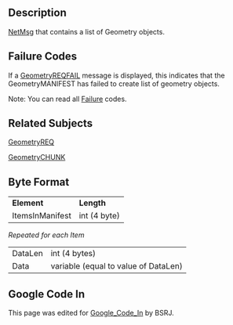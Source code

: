 ## Description

[NetMsg](IBME_GeometryService#NetMsg_Class.md) that contains a
list of Geometry objects.

## Failure Codes

If a [GeometryREQFAIL](GeometryREQFAIL.md) message is displayed,
this indicates that the GeometryMANIFEST has failed to create list of
geometry objects. <BSRJ>

Note: You can read all [Failure](Failure.md) codes.

## Related Subjects

[GeometryREQ](GeometryREQ.md)

[GeometryCHUNK](GeometryCHUNK.md)

## Byte Format

|                 |              |
|-----------------|--------------|
| **Element**     | **Length**   |
| ItemsInManifest | int (4 byte) |

*Repeated for each Item*

|         |                                      |
|---------|--------------------------------------|
| DataLen | int (4 bytes)                        |
| Data    | variable (equal to value of DataLen) |

## Google Code In

This page was edited for [Google_Code_In](Google_Code_In.md)
by BSRJ.
